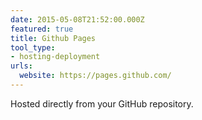 ```yaml
---
date: 2015-05-08T21:52:00.000Z
featured: true
title: Github Pages
tool_type:
- hosting-deployment
urls:
  website: https://pages.github.com/
---
```


Hosted directly from your GitHub repository.

